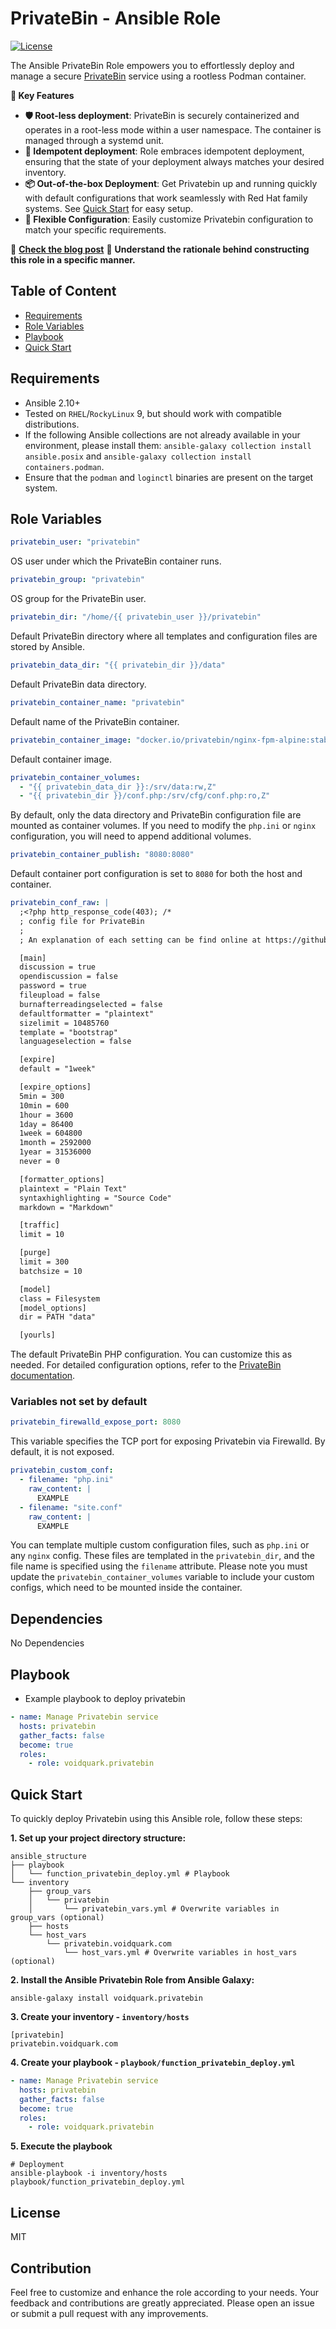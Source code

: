 # PrivateBin - Ansible Role

[![License](https://img.shields.io/github/license/voidquark/privatebin)](LICENSE)

The Ansible PrivateBin Role empowers you to effortlessly deploy and manage a secure [PrivateBin](https://github.com/PrivateBin/PrivateBin) service using a rootless Podman container.

**🔑 Key Features**
- **🛡️ Root-less deployment**: PrivateBin is securely containerized and operates in a root-less mode within a user namespace. The container is managed through a systemd unit.
- **🔄 Idempotent deployment**: Role embraces idempotent deployment, ensuring that the state of your deployment always matches your desired inventory.
- **📦 Out-of-the-box Deployment**: Get Privatebin up and running quickly with default configurations that work seamlessly with Red Hat family systems. See [Quick Start](#quick-start) for easy setup.
- **🧩 Flexible Configuration**: Easily customize Privatebin configuration to match your specific requirements.

📢 **[Check the blog post](https://voidquark.com/blog/privatebin-deployment-with-rootless-podman-using-ansible-role/)** 📝 **Understand the rationale behind constructing this role in a specific manner.**

## Table of Content

- [Requirements](#requirements)
- [Role Variables](#role-variables)
- [Playbook](#playbook)
- [Quick Start](#quick-start)

## Requirements

- Ansible 2.10+
- Tested on `RHEL`/`RockyLinux` 9, but should work with compatible distributions.
- If the following Ansible collections are not already available in your environment, please install them: `ansible-galaxy collection install ansible.posix` and `ansible-galaxy collection install containers.podman`.
- Ensure that the `podman` and `loginctl` binaries are present on the target system.

## Role Variables

```yaml
privatebin_user: "privatebin"
```
OS user under which the PrivateBin container runs.

```yaml
privatebin_group: "privatebin"
```
OS group for the PrivateBin user.

```yaml
privatebin_dir: "/home/{{ privatebin_user }}/privatebin"
```
Default PrivateBin directory where all templates and configuration files are stored by Ansible.

```yaml
privatebin_data_dir: "{{ privatebin_dir }}/data"
```
Default PrivateBin data directory.

```yaml
privatebin_container_name: "privatebin"
```
Default name of the PrivateBin container.

```yaml
privatebin_container_image: "docker.io/privatebin/nginx-fpm-alpine:stable"
```
Default container image.

```yaml
privatebin_container_volumes:
  - "{{ privatebin_data_dir }}:/srv/data:rw,Z"
  - "{{ privatebin_dir }}/conf.php:/srv/cfg/conf.php:ro,Z"
```
By default, only the data directory and PrivateBin configuration file are mounted as container volumes. If you need to modify the `php.ini` or `nginx` configuration, you will need to append additional volumes.

```yaml
privatebin_container_publish: "8080:8080"
```
Default container port configuration is set to `8080` for both the host and container.

```yaml
privatebin_conf_raw: |
  ;<?php http_response_code(403); /*
  ; config file for PrivateBin
  ;
  ; An explanation of each setting can be find online at https://github.com/PrivateBin/PrivateBin/wiki/Configuration.

  [main]
  discussion = true
  opendiscussion = false
  password = true
  fileupload = false
  burnafterreadingselected = false
  defaultformatter = "plaintext"
  sizelimit = 10485760
  template = "bootstrap"
  languageselection = false

  [expire]
  default = "1week"

  [expire_options]
  5min = 300
  10min = 600
  1hour = 3600
  1day = 86400
  1week = 604800
  1month = 2592000
  1year = 31536000
  never = 0

  [formatter_options]
  plaintext = "Plain Text"
  syntaxhighlighting = "Source Code"
  markdown = "Markdown"

  [traffic]
  limit = 10

  [purge]
  limit = 300
  batchsize = 10

  [model]
  class = Filesystem
  [model_options]
  dir = PATH "data"

  [yourls]
```
The default PrivateBin PHP configuration. You can customize this as needed. For detailed configuration options, refer to the [PrivateBin documentation](https://github.com/PrivateBin/PrivateBin/wiki/Configuration).

### Variables not set by default

```yaml
privatebin_firewalld_expose_port: 8080
```
This variable specifies the TCP port for exposing Privatebin via Firewalld. By default, it is not exposed.

```yaml
privatebin_custom_conf:
  - filename: "php.ini"
    raw_content: |
      EXAMPLE
  - filename: "site.conf"
    raw_content: |
      EXAMPLE
```
You can template multiple custom configuration files, such as `php.ini` or any `nginx` config. These files are templated in the `privatebin_dir`, and the file name is specified using the `filename` attribute. Please note you must update the `privatebin_container_volumes` variable to include your custom configs, which need to be mounted inside the container.


## Dependencies

No Dependencies

## Playbook

- Example playbook to deploy privatebin
```yaml
- name: Manage Privatebin service
  hosts: privatebin
  gather_facts: false
  become: true
  roles:
    - role: voidquark.privatebin
```

## Quick Start

To quickly deploy Privatebin using this Ansible role, follow these steps:

**1. Set up your project directory structure:**
```shell
ansible_structure
├── playbook
│   └── function_privatebin_deploy.yml # Playbook
└── inventory
    ├── group_vars
    │   └── privatebin
    │       └── privatebin_vars.yml # Overwrite variables in group_vars (optional)
    ├── hosts
    └── host_vars
        └── privatebin.voidquark.com
            └── host_vars.yml # Overwrite variables in host_vars (optional)
```
**2. Install the Ansible Privatebin Role from Ansible Galaxy:**
```shell
ansible-galaxy install voidquark.privatebin
```
**3. Create your inventory - `inventory/hosts`**
```shell
[privatebin]
privatebin.voidquark.com
```
**4. Create your playbook - `playbook/function_privatebin_deploy.yml`**
```yaml
- name: Manage Privatebin service
  hosts: privatebin
  gather_facts: false
  become: true
  roles:
    - role: voidquark.privatebin
```
**5. Execute the playbook**
```shell
# Deployment
ansible-playbook -i inventory/hosts playbook/function_privatebin_deploy.yml
```

## License

MIT

## Contribution

Feel free to customize and enhance the role according to your needs.
Your feedback and contributions are greatly appreciated. Please open an issue or submit a pull request with any improvements.
